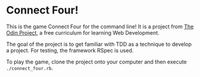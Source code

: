 # Connect Four!

This is the game Connect Four for the command line!
It is a project from [The Odin
Project](https://www.theodinproject.com/courses/ruby-programming/lessons/testing-your-ruby-code?ref=lnav),
a free curriculum for learning Web Development.

The goal of the project is to get familiar with TDD as a technique to
develop a project.
For testing, the framework RSpec is used.

To play the game, clone the project onto your computer and then execute
`./connect_four.rb`.
